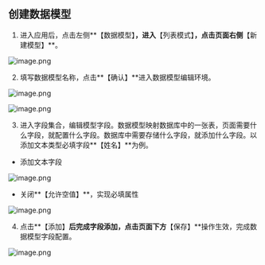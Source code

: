 ## 创建数据模型

1. 进入应用后，点击左侧**【数据模型】**，进入**【列表模式】**，点击页面右侧**【新建模型】**。

![image.png](../../staic/img/快速入门/创建数据模型/image_ef5f6aa.png)

2. 填写数据模型名称，点击**【确认】**进入数据模型编辑环境。

![image.png](../../staic/img/快速入门/创建数据模型/image_2e7cdd0.png)

![image.png](../../staic/img/快速入门/创建数据模型/image_4d4c443.png)

3. 进入字段集合，编辑模型字段。数据模型映射数据库中的一张表，页面需要什么字段，就配置什么字段。数据库中需要存储什么字段，就添加什么字段。以添加文本类型必填字段**【姓名】**为例。

- 添加文本字段

![image.png](../../staic/img/快速入门/创建数据模型/image_38bdf8c.png)

- 关闭**【允许空值】**，实现必填属性

![image.png](../../staic/img/快速入门/创建数据模型/image_825b309.png)

4. 点击**【添加】**后完成字段添加，点击页面下方**【保存】**操作生效，完成数据模型字段配置。

![image.png](../../staic/img/快速入门/创建数据模型/image_4cfc690.png)
